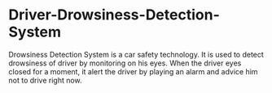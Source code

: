 # Driver-Drowsiness-Detection-System
Drowsiness Detection System is a car safety technology. It is used to detect drowsiness of driver by monitoring on his eyes. When the driver eyes closed for a moment, it alert the driver by playing an alarm and advice him not to drive right now. 
